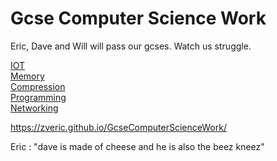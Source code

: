# Gcse Computer Science Work
Eric, Dave and Will will pass our gcses.
Watch us struggle.


[IOT](https://github.com/zveric/GcseComputerScienceWork/tree/main/IOT)                               
[Memory](https://github.com/zveric/GcseComputerScienceWork/tree/main/Memory%20)  
[Compression](https://github.com/zveric/GcseComputerScienceWork/tree/main/Compression)  
[Programming](https://github.com/zveric/GcseComputerScienceWork/tree/main/Programming)  
[Networking](https://github.com/zveric/GcseComputerScienceWork/tree/main/Networking)


https://zveric.github.io/GcseComputerScienceWork/


Eric : "dave is made of cheese and he is also the beez kneez"